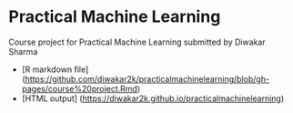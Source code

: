 # Practical Machine Learning
Course project for Practical Machine Learning submitted by Diwakar Sharma


* [R markdown file] (https://github.com/diwakar2k/practicalmachinelearning/blob/gh-pages/course%20project.Rmd)
* [HTML output] (https://diwakar2k.github.io/practicalmachinelearning)
